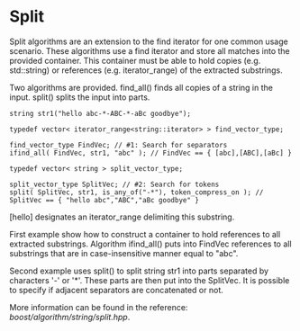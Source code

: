 Split
====

Split algorithms are an extension to the find iterator for one common usage scenario. These algorithms use a find iterator and store all matches into the provided container. This container must be able to hold copies (e.g. std::string) or references (e.g. iterator_range) of the extracted substrings.

Two algorithms are provided. find_all() finds all copies of a string in the input. split() splits the input into parts.

    string str1("hello abc-*-ABC-*-aBc goodbye");

    typedef vector< iterator_range<string::iterator> > find_vector_type;
    
    find_vector_type FindVec; // #1: Search for separators
    ifind_all( FindVec, str1, "abc" ); // FindVec == { [abc],[ABC],[aBc] }

    typedef vector< string > split_vector_type;
    
    split_vector_type SplitVec; // #2: Search for tokens
    split( SplitVec, str1, is_any_of("-*"), token_compress_on ); // SplitVec == { "hello abc","ABC","aBc goodbye" }
        

[hello] designates an iterator_range delimiting this substring.

First example show how to construct a container to hold references to all extracted substrings. Algorithm ifind_all() puts into FindVec references to all substrings that are in case-insensitive manner equal to "abc".

Second example uses split() to split string str1 into parts separated by characters '-' or '*'. These parts are then put into the SplitVec. It is possible to specify if adjacent separators are concatenated or not.

More information can be found in the reference: *boost/algorithm/string/split.hpp*.